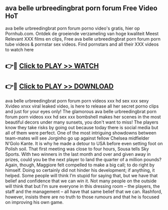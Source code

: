 ## ava belle urbreedingbrat porn forum Free Video HoT 

ava belle urbreedingbrat porn forum porno video's gratis, hier op Pornhub.com. Ontdek de groeiende verzameling van hoge kwaliteit Meest Relevant XXX films en clips,
Free ava belle urbreedingbrat porn forum porn tube videos & pornstar sex videos. Find pornstars and all their XXX videos to watch here


## 👉🔴 [Click to PLAY >> WATCH](http://us.freeplayer.one?title=ava_belle_urbreedingbrat_porn_forum&ref=16D)

## 👉🔴 [Click to PLAY >> DOWNLOAD](http://us.freeplayer.one?title=ava_belle_urbreedingbrat_porn_forum&ref=16D)


ava belle urbreedingbrat porn forum porn videos xxx hd sex xxx sexy Xvideo xnxx viral leaked video, is here to release all her secret porno clips and just for your eyes only! The glamorous ava belle urbreedingbrat porn forum porn videos xxx hd sex xxx bombshell makes her scenes in the most beautiful decors under many sunsets, you don't want to miss! The players know they take risks by going out because today there is social media but all of them were perfect. One of the most intriguing showdowns between team-mates will see Jorginho go up against fellow Chelsea midfielder N'Golo Kante. It is why he made a detour to USA before even setting foot on Polish soil. That first meeting was close to four hours, Sousa tells Sky Sports. With two winners in the last month and over and given away in prizes, could you be the next player to land the quarter of a million pounds? Again, though, Maggiore felt compelled to make a big call; to do right by himself. Doing so certainly did not hinder his development; if anything, it helped. Some people will think I’m stupid for saying that, but we have that belief and confidence that we can win it. Not many people on the outside will think that but I’m sure everyone in this dressing room – the players, the staff and the management – all have that same belief that we can. Rashford, however, insists there are no truth to those rumours and that he is focused on improving his own game.
